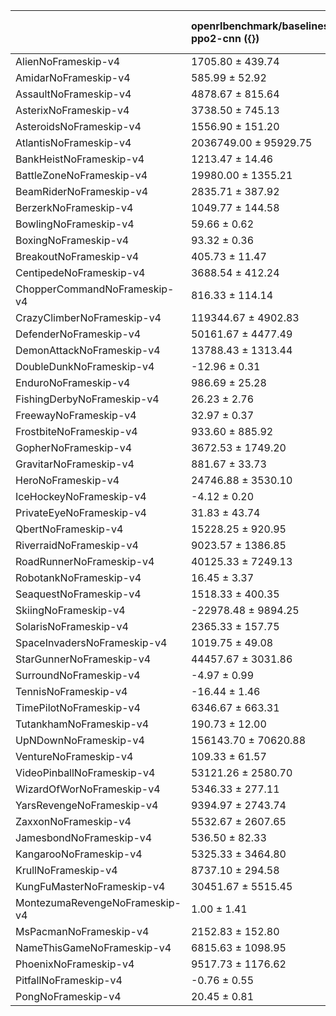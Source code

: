 |                                | openrlbenchmark/baselines/baselines-ppo2-cnn ({})   | openrlbenchmark/envpool-atari/ppo_atari_envpool_xla_jax_truncation ({})   |
|:-------------------------------|:----------------------------------------------------|:--------------------------------------------------------------------------|
| AlienNoFrameskip-v4            | 1705.80 ± 439.74                                    | 1755.00 ± 342.54                                                          |
| AmidarNoFrameskip-v4           | 585.99 ± 52.92                                      | 843.47 ± 31.70                                                            |
| AssaultNoFrameskip-v4          | 4878.67 ± 815.64                                    | 6248.95 ± 261.93                                                          |
| AsterixNoFrameskip-v4          | 3738.50 ± 745.13                                    | 4903.44 ± 479.45                                                          |
| AsteroidsNoFrameskip-v4        | 1556.90 ± 151.20                                    | 1769.68 ± 200.53                                                          |
| AtlantisNoFrameskip-v4         | 2036749.00 ± 95929.75                               | 3258958.33 ± 553392.40                                                    |
| BankHeistNoFrameskip-v4        | 1213.47 ± 14.46                                     | 1167.31 ± 37.27                                                           |
| BattleZoneNoFrameskip-v4       | 19980.00 ± 1355.21                                  | 20424.17 ± 1986.70                                                        |
| BeamRiderNoFrameskip-v4        | 2835.71 ± 387.92                                    | 3133.78 ± 293.02                                                          |
| BerzerkNoFrameskip-v4          | 1049.77 ± 144.58                                    | 991.35 ± 215.61                                                           |
| BowlingNoFrameskip-v4          | 59.66 ± 0.62                                        | 44.76 ± 7.63                                                              |
| BoxingNoFrameskip-v4           | 93.32 ± 0.36                                        | 93.64 ± 0.17                                                              |
| BreakoutNoFrameskip-v4         | 405.73 ± 11.47                                      | 465.90 ± 14.30                                                            |
| CentipedeNoFrameskip-v4        | 3688.54 ± 412.24                                    | 3494.08 ± 58.71                                                           |
| ChopperCommandNoFrameskip-v4   | 816.33 ± 114.14                                     | 4422.79 ± 833.81                                                          |
| CrazyClimberNoFrameskip-v4     | 119344.67 ± 4902.83                                 | 118370.17 ± 4364.35                                                       |
| DefenderNoFrameskip-v4         | 50161.67 ± 4477.49                                  | 49146.98 ± 4077.41                                                        |
| DemonAttackNoFrameskip-v4      | 13788.43 ± 1313.44                                  | 23497.63 ± 4008.79                                                        |
| DoubleDunkNoFrameskip-v4       | -12.96 ± 0.31                                       | -6.72 ± 1.02                                                              |
| EnduroNoFrameskip-v4           | 986.69 ± 25.28                                      | 1178.37 ± 90.34                                                           |
| FishingDerbyNoFrameskip-v4     | 26.23 ± 2.76                                        | 26.20 ± 0.49                                                              |
| FreewayNoFrameskip-v4          | 32.97 ± 0.37                                        | 32.77 ± 0.22                                                              |
| FrostbiteNoFrameskip-v4        | 933.60 ± 885.92                                     | 296.23 ± 16.84                                                            |
| GopherNoFrameskip-v4           | 3672.53 ± 1749.20                                   | 2493.51 ± 2185.28                                                         |
| GravitarNoFrameskip-v4         | 881.67 ± 33.73                                      | 626.52 ± 46.03                                                            |
| HeroNoFrameskip-v4             | 24746.88 ± 3530.10                                  | 29907.28 ± 2776.20                                                        |
| IceHockeyNoFrameskip-v4        | -4.12 ± 0.20                                        | -4.51 ± 0.27                                                              |
| PrivateEyeNoFrameskip-v4       | 31.83 ± 43.74                                       | 57.67 ± 42.24                                                             |
| QbertNoFrameskip-v4            | 15228.25 ± 920.95                                   | 17318.50 ± 385.80                                                         |
| RiverraidNoFrameskip-v4        | 9023.57 ± 1386.85                                   | 8676.91 ± 725.75                                                          |
| RoadRunnerNoFrameskip-v4       | 40125.33 ± 7249.13                                  | 45092.50 ± 796.30                                                         |
| RobotankNoFrameskip-v4         | 16.45 ± 3.37                                        | 11.69 ± 5.49                                                              |
| SeaquestNoFrameskip-v4         | 1518.33 ± 400.35                                    | 1203.30 ± 364.07                                                          |
| SkiingNoFrameskip-v4           | -22978.48 ± 9894.25                                 | -11533.75 ± 3604.51                                                       |
| SolarisNoFrameskip-v4          | 2365.33 ± 157.75                                    | 2056.02 ± 89.43                                                           |
| SpaceInvadersNoFrameskip-v4    | 1019.75 ± 49.08                                     | 1164.26 ± 176.96                                                          |
| StarGunnerNoFrameskip-v4       | 44457.67 ± 3031.86                                  | 46906.46 ± 2422.07                                                        |
| SurroundNoFrameskip-v4         | -4.97 ± 0.99                                        | -5.33 ± 1.73                                                              |
| TennisNoFrameskip-v4           | -16.44 ± 1.46                                       | -12.02 ± 7.92                                                             |
| TimePilotNoFrameskip-v4        | 6346.67 ± 663.31                                    | 6915.75 ± 1400.00                                                         |
| TutankhamNoFrameskip-v4        | 190.73 ± 12.00                                      | 221.88 ± 28.88                                                            |
| UpNDownNoFrameskip-v4          | 156143.70 ± 70620.88                                | 394292.22 ± 199475.88                                                     |
| VentureNoFrameskip-v4          | 109.33 ± 61.57                                      | 0.00 ± 0.00                                                               |
| VideoPinballNoFrameskip-v4     | 53121.26 ± 2580.70                                  | 76031.30 ± 17313.17                                                       |
| WizardOfWorNoFrameskip-v4      | 5346.33 ± 277.11                                    | 6392.12 ± 548.63                                                          |
| YarsRevengeNoFrameskip-v4      | 9394.97 ± 2743.74                                   | 63012.63 ± 5800.47                                                        |
| ZaxxonNoFrameskip-v4           | 5532.67 ± 2607.65                                   | 4767.50 ± 3370.76                                                         |
| JamesbondNoFrameskip-v4        | 536.50 ± 82.33                                      | 585.02 ± 106.40                                                           |
| KangarooNoFrameskip-v4         | 5325.33 ± 3464.80                                   | 4484.29 ± 323.07                                                          |
| KrullNoFrameskip-v4            | 8737.10 ± 294.58                                    | 9420.27 ± 271.85                                                          |
| KungFuMasterNoFrameskip-v4     | 30451.67 ± 5515.45                                  | 29591.29 ± 1533.86                                                        |
| MontezumaRevengeNoFrameskip-v4 | 1.00 ± 1.41                                         | 4.25 ± 6.01                                                               |
| MsPacmanNoFrameskip-v4         | 2152.83 ± 152.80                                    | 2574.25 ± 589.84                                                          |
| NameThisGameNoFrameskip-v4     | 6815.63 ± 1098.95                                   | 5939.28 ± 118.37                                                          |
| PhoenixNoFrameskip-v4          | 9517.73 ± 1176.62                                   | 14847.46 ± 480.81                                                         |
| PitfallNoFrameskip-v4          | -0.76 ± 0.55                                        | -113.92 ± 98.81                                                           |
| PongNoFrameskip-v4             | 20.45 ± 0.81                                        | 20.62 ± 0.18                                                              |